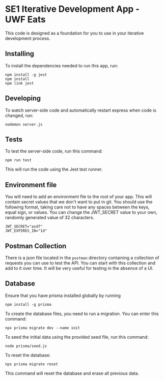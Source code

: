 # SE1 Iterative Development App - UWF Eats

This code is designed as a foundation for you to use in your iterative development process.

## Installing

To install the dependencies needed to run this app, run:

```
npm install -g jest
npm install
npm link jest
```

## Developing

To watch server-side code and automatically restart express when code is changed, run:
```
nodemon server.js
```

## Tests

To test the server-side code, run this command:
```
npm run test
```
This will run the code using the Jest test runner.

## Environment file

You will need to add an environment file to the root of your app. This will contain secret values that we don't want to put in git. You should use the following format, taking care not to have any spaces between the keys, equal sign, or values. You can change the JWT_SECRET value to your own, randomly generated value of 32 characters.

```
JWT_SECRET="asdf"
JWT_EXPIRES_IN="1d"
```

## Postman Collection

There is a json file located in the `postman` directory containing a collection of requests you can use to test the API. You can start with this collection and add to it over time. It will be very useful for testing in the absence of a UI.

## Database

Ensure that you have prisma installed globally by running

```
npm install -g prisma
```

To create the database files, you need to run a migration. You can enter this command:
```
npx prisma migrate dev --name init
```

To seed the initial data using the provided seed file, run this command:
```
node prisma/seed.js
```

To reset the database:
```
npx prisma migrate reset
```
This command will reset the database and erase all previous data.